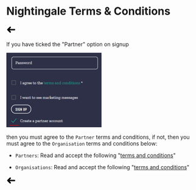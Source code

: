 # Nightingale Terms & Conditions

<a href="http://app.nightingalehq.ai/"><img alt="Back to site" title="Back to site" src="https://github.com/nightingalehq/contracts/blob/master/images/back-arrow.webp" width="25px" /></a>

If you have ticked the "Partner" option on signup 

<img alt="Selected Partner in the check box" src="https://github.com/nightingalehq/contracts/blob/master/images/SignupAsAaPartner.PNG" width="250px" /> 

then you must agree to the `Partner` terms and conditions, if not, then you must agree to the `Organisation` terms and conditions below:

* `Partners`: Read and accept the following "[terms and conditions](AdvertiserAgreement_v0.2.pdf)"

* `Organisations`: Read and accept the following "[terms and conditions](AdvertiserAgreement_v0.1.pdf)"

<a href="http://app.nightingalehq.ai/"><img alt="Back to site" title="Back to site" src="https://github.com/nightingalehq/contracts/blob/master/images/back-arrow.webp" width="25px" /></a>
